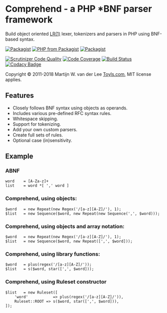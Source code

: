Comprehend - a PHP *BNF parser framework
========================================
Build object oriented [LR(1)](https://en.wikipedia.org/wiki/Canonical_LR_parser) lexer, tokenizers and parsers in PHP using BNF-based syntax.

[![Packagist](https://img.shields.io/packagist/v/vanderlee/comprehend.svg)](https://packagist.org/packages/vanderlee/comprehend)
[![PHP from Packagist](https://img.shields.io/packagist/php-v/vanderlee/comprehend.svg)](http://php.net/supported-versions.php)
[![Packagist](https://img.shields.io/packagist/l/vanderlee/comprehend.svg)](http://www.opensource.org/licenses/mit-license.php)

[![Scrutinizer Code Quality](https://scrutinizer-ci.com/g/vanderlee/Comprehend/badges/quality-score.png?b=master)](https://scrutinizer-ci.com/g/vanderlee/Comprehend/?branch=master)
[![Code Coverage](https://scrutinizer-ci.com/g/vanderlee/Comprehend/badges/coverage.png?b=master)](https://scrutinizer-ci.com/g/vanderlee/Comprehend/?branch=master)
[![Build Status](https://scrutinizer-ci.com/g/vanderlee/Comprehend/badges/build.png?b=master)](https://scrutinizer-ci.com/g/vanderlee/Comprehend/build-status/master)
[![Codacy Badge](https://api.codacy.com/project/badge/Grade/c065154c0f524d55b6767f6ed8a18657)](https://www.codacy.com/app/vanderlee/Comprehend?utm_source=github.com&amp;utm_medium=referral&amp;utm_content=vanderlee/Comprehend&amp;utm_campaign=Badge_Grade)
<!--[![Build Status](https://travis-ci.org/vanderlee/Comprehend.svg?branch=master)](https://travis-ci.org/vanderlee/Comprehend)-->

Copyright &copy; 2011-2018 Martijn W. van der Lee [Toyls.com](https://toyls.com), MIT license applies.

Features
--------
 -	Closely follows BNF syntax using objects as operands.
 -  Includes various pre-defined RFC syntax rules.
 -	Whitespace skipping.
 -	Support for tokenizing.
 -  Add your own custom parsers.
 -  Create full sets of rules.
 -	Optional case (in)sensitivity.

Example
-------
### ABNF
    word	= [A-Za-z]+
    list	= word *[ ',' word ]    
### Comprehend, using objects:
    $word	= new Repeat(new Regex('/[a-z][A-Z]/'), 1);
    $list	= new Sequence($word, new Repeat(new Sequence(',', $word)));
### Comprehend, using objects and array notation:
    $word	= new Repeat(new Regex('/[a-z][A-Z]/'), 1);
    $list	= new Sequence($word, new Repeat([',', $word]));
### Comprehend, using library functions:
    $word	= plus(regex('/[a-z][A-Z]/'));
    $list	= s($word, star([',', $word]));
### Comprehend, using Ruleset constructor
    $list   = new Ruleset([
        'word'           => plus(regex('/[a-z][A-Z]/')), 
        Ruleset::ROOT => s($word, star([',', $word])),
    ]);